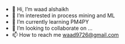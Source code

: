 - 👋 Hi, I’m waad alshaikh 
- 👀 I’m interested in process mining and ML
- 🌱 I’m currently learning PM4PY
- 💞️ I’m looking to collaborate on ...
- 📫 How to reach me waad9726@gmail.com 

<!---
notwaad/notwaad is a ✨ special ✨ repository because its `README.md` (this file) appears on your GitHub profile.
You can click the Preview link to take a look at your changes.
--->
